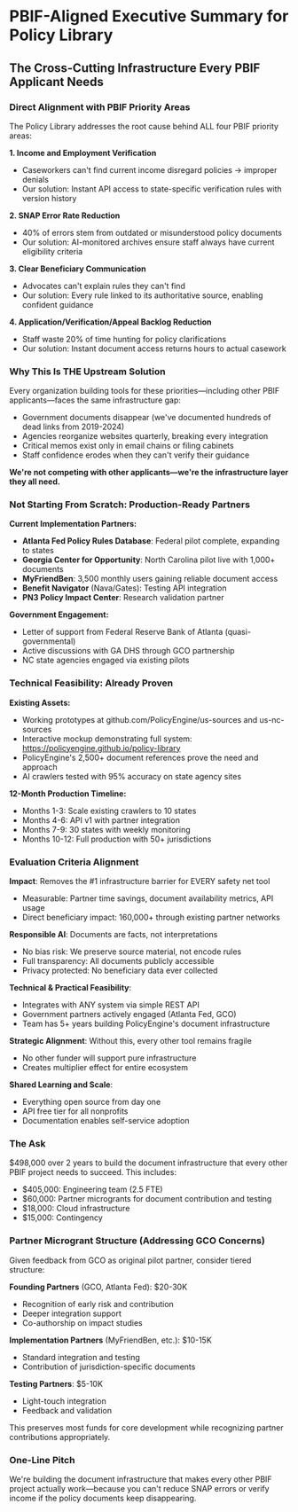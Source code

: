 # PBIF-Aligned Executive Summary for Policy Library

## The Cross-Cutting Infrastructure Every PBIF Applicant Needs

### Direct Alignment with PBIF Priority Areas

The Policy Library addresses the root cause behind ALL four PBIF priority areas:

**1. Income and Employment Verification**
- Caseworkers can't find current income disregard policies → improper denials
- Our solution: Instant API access to state-specific verification rules with version history

**2. SNAP Error Rate Reduction**  
- 40% of errors stem from outdated or misunderstood policy documents
- Our solution: AI-monitored archives ensure staff always have current eligibility criteria

**3. Clear Beneficiary Communication**
- Advocates can't explain rules they can't find
- Our solution: Every rule linked to its authoritative source, enabling confident guidance

**4. Application/Verification/Appeal Backlog Reduction**
- Staff waste 20% of time hunting for policy clarifications
- Our solution: Instant document access returns hours to actual casework

### Why This Is THE Upstream Solution

Every organization building tools for these priorities—including other PBIF applicants—faces the same infrastructure gap: 
- Government documents disappear (we've documented hundreds of dead links from 2019-2024)
- Agencies reorganize websites quarterly, breaking every integration
- Critical memos exist only in email chains or filing cabinets
- Staff confidence erodes when they can't verify their guidance

**We're not competing with other applicants—we're the infrastructure layer they all need.**

### Not Starting From Scratch: Production-Ready Partners

**Current Implementation Partners:**
- **Atlanta Fed Policy Rules Database**: Federal pilot complete, expanding to states
- **Georgia Center for Opportunity**: North Carolina pilot live with 1,000+ documents
- **MyFriendBen**: 3,500 monthly users gaining reliable document access
- **Benefit Navigator** (Nava/Gates): Testing API integration
- **PN3 Policy Impact Center**: Research validation partner

**Government Engagement:**
- Letter of support from Federal Reserve Bank of Atlanta (quasi-governmental)
- Active discussions with GA DHS through GCO partnership
- NC state agencies engaged via existing pilots

### Technical Feasibility: Already Proven

**Existing Assets:**
- Working prototypes at github.com/PolicyEngine/us-sources and us-nc-sources
- Interactive mockup demonstrating full system: https://policyengine.github.io/policy-library
- PolicyEngine's 2,500+ document references prove the need and approach
- AI crawlers tested with 95% accuracy on state agency sites

**12-Month Production Timeline:**
- Months 1-3: Scale existing crawlers to 10 states
- Months 4-6: API v1 with partner integration
- Months 7-9: 30 states with weekly monitoring
- Months 10-12: Full production with 50+ jurisdictions

### Evaluation Criteria Alignment

**Impact**: Removes the #1 infrastructure barrier for EVERY safety net tool
- Measurable: Partner time savings, document availability metrics, API usage
- Direct beneficiary impact: 160,000+ through existing partner networks

**Responsible AI**: Documents are facts, not interpretations
- No bias risk: We preserve source material, not encode rules
- Full transparency: All documents publicly accessible
- Privacy protected: No beneficiary data ever collected

**Technical & Practical Feasibility**: 
- Integrates with ANY system via simple REST API
- Government partners actively engaged (Atlanta Fed, GCO)
- Team has 5+ years building PolicyEngine's document infrastructure

**Strategic Alignment**: Without this, every other tool remains fragile
- No other funder will support pure infrastructure
- Creates multiplier effect for entire ecosystem

**Shared Learning and Scale**: 
- Everything open source from day one
- API free tier for all nonprofits
- Documentation enables self-service adoption

### The Ask

$498,000 over 2 years to build the document infrastructure that every other PBIF project needs to succeed. This includes:

- $405,000: Engineering team (2.5 FTE)
- $60,000: Partner microgrants for document contribution and testing
- $18,000: Cloud infrastructure
- $15,000: Contingency

### Partner Microgrant Structure (Addressing GCO Concerns)

Given feedback from GCO as original pilot partner, consider tiered structure:

**Founding Partners** (GCO, Atlanta Fed): $20-30K
- Recognition of early risk and contribution
- Deeper integration support
- Co-authorship on impact studies

**Implementation Partners** (MyFriendBen, etc.): $10-15K
- Standard integration and testing
- Contribution of jurisdiction-specific documents

**Testing Partners**: $5-10K
- Light-touch integration
- Feedback and validation

This preserves most funds for core development while recognizing partner contributions appropriately.

### One-Line Pitch

We're building the document infrastructure that makes every other PBIF project actually work—because you can't reduce SNAP errors or verify income if the policy documents keep disappearing.